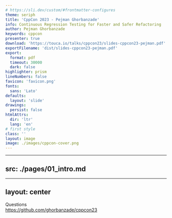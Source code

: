 ```yaml
---
# https://sli.dev/custom/#frontmatter-configures
theme: seriph
title: 'CppCon 2023 - Pejman Ghorbanzade'
info: Continuous Regression Testing for Faster and Safer Refactoring
author: Pejman Ghorbanzade
keywords: cppcon
presenter: true
download: 'https://touca.io/talks/cppcon23/slides-cppcon23-pejman.pdf'
exportFilename: 'dist/slides-cppcon23-pejman.pdf'
export:
  format: pdf
  timeout: 30000
  dark: false
highlighter: prism
lineNumbers: false
favicon: 'favicon.png'
fonts:
  sans: 'Lato'
defaults:
  layout: 'slide'
drawings:
  persist: false
htmlAttrs:
  dir: 'ltr'
  lang: 'en'
# first style
class: ''
layout: image
image: ./images/cppcon-cover.png
---
```


<!--
Good Afternoon, everyone!

It is great to be back at CppCon!

Thank you for choosing to spend your time here with me and
I hope that you would find this talk worthwhile and insightful.
-->

---
src: ./pages/01_intro.md
---

---
layout: center
---

<div class="text-center space-y-8">
<div class="text-4xl font-600">Questions</div>
<a href="https://github.com/ghorbanzade/cppcon23" target="_blank" class="font-mono text-lg block">https://github.com/ghorbanzade/cppcon23</a>
</div>
